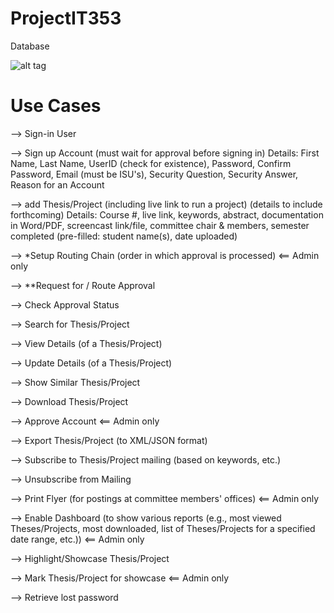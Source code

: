 # ProjectIT353

Database

![alt tag](https://raw.githubusercontent.com/j3gu3/ProjectIT353/master/db4.png)

# Use Cases

--> Sign-in User

--> Sign up Account (must wait for approval before signing in)
Details: First Name, Last Name, UserID (check for existence), Password, Confirm Password, Email (must be ISU's), Security Question, Security Answer, Reason for an Account

--> add Thesis/Project (including live link to run a project) (details to include forthcoming)
Details: Course #, live link, keywords, abstract, documentation in Word/PDF, screencast link/file, committee chair & members, semester completed (pre-filled: student name(s), date uploaded) 

--> *Setup Routing Chain (order in which approval is processed) <== Admin only

--> **Request for / Route Approval

--> Check Approval Status

--> Search for Thesis/Project

--> View Details (of a Thesis/Project)

--> Update Details (of a Thesis/Project)

--> Show Similar Thesis/Project

--> Download Thesis/Project

--> Approve Account <== Admin only

--> Export Thesis/Project (to XML/JSON format)

--> Subscribe to Thesis/Project mailing (based on keywords, etc.)

--> Unsubscribe from Mailing

--> Print Flyer (for postings at committee members' offices) <== Admin only

--> Enable Dashboard (to show various reports (e.g., most viewed Theses/Projects, most downloaded, list of Theses/Projects for a specified date range, etc.)) <== Admin only

--> Highlight/Showcase Thesis/Project 

--> Mark Thesis/Project for showcase <== Admin only

--> Retrieve lost password
